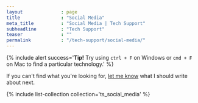 ```yaml
---
layout              : page
title               : "Social Media"
meta_title          : "Social Media | Tech Support"
subheadline         : "Tech Support"
teaser              : ""
permalink           : "/tech-support/social-media/"
---
```


{% include alert success='**Tip!** Try using `ctrl + F` on Windows or `cmd + F`
on Mac to find a particular technology.' %}

If you can't find what you're looking for,
[let me know](https://docs.google.com/forms/d/e/1FAIpQLSdhNlDfs5vmFZtDhH4eGvkOUnWXz-I4OpOPBj4gARDArGNTKA/viewform)
what I should write about next.

{% include list-collection collection='ts_social_media' %}
